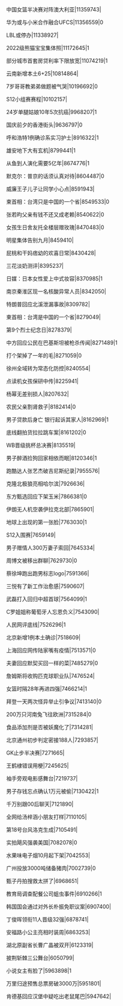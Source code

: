 中国女篮半决赛对阵澳大利亚|11359743|

华为或与小米合作融合UFCS|11356559|0

LBL或停办|11338927|

2022级熊猫宝宝集体照|11172645|1

部分城市首套房贷利率下限放宽|11074219|1

云南新增本土6+25|10814864|

7岁哥哥教弟弟做题被气哭|10196692|0

S12小组赛赛程|10102157|

24岁单腿姑娘10年5次抗癌|9968207|1

国庆前夕的香港街头|9636797|0

呼和浩特1例确诊系实习护士|8916322|1

雄安地下大有玄机|8799441|1

从鱼到人演化需要5亿年|8674776|1

默克尔：普京的话须认真对待|8604487|0

威廉王子儿子让同学小心点|8591943|

柬首相：台湾只是中国的一个省|8549533|0

张若昀父亲有钱不还又成老赖|8540622|0

女孩生日舍友托全楼层赠玫瑰|8470483|0

明星集体告别九月|8459410|

屁桃和干妈痞幼的欢喜日常|8430428|

三花淡奶测评|8395237|

日媒：日本女性爱上中式妆容|8370985|1

南京秦淮区现一名核酸异常人员|8342050|

特朗普回应北溪泄漏事故|8309782|

柬首相：台湾是中国的一个省|8279049|

第9个烈士纪念日|8278379|

中方回应公民在巴基斯坦被枪杀传闻|8271489|1

打个架掉了一年的毛|8271059|0

徐州全域转为常态化防控|8240554|

点读机女孩保研中传|8225941|

杨幂无差别损人|8207632|

农民父亲割肾救子|8182414|0

男子贷款后身亡 银行起诉其家人|8162969|1

底线翻拍货拉拉跳车案|8161202|0

WB晋级挑杯总决赛|8135519|

男子醉酒捡狗回家相依而眠|8120346|1

跑酷达人张艺杰破吉尼斯纪录|7955576|

克隆北极狼亮相哈尔滨|7926636|

东方甄选回应下架玉米|7866381|0

伊朗无人机空袭伊拉克北部|7865901|

地球上出现的第一张脸|7763030|1

S12入围赛|7659149|

男子赠情人300万妻子索回|7645334|

周博文被移出群聊|7629730|0

蔡徐坤跑出跑男标志logo|7591366|

三悦有了新工作治愈感|7590607|

武磊打入回归中超首球|7564099|1

C罗姐姐称葡萄牙人忘恩负义|7543090|

人民网评底线|7526296|1

北京新增1例本土确诊|7518609|

上海回应网传陆家嘴有疫情|7513571|0

夫妻回应默契买回一样的菜|7485279|0

詹姆斯将收购匹克球职业队|7476524|

女篮时隔28年再进四强|7466214|1

拜登一天两次怪异举止引争议|7413140|0

200万只河南兔飞往欧洲|7315284|0

食品添加剂是否被妖魔化了|7314281|

北京通州初步判定密接188人|7293857|

GK止步半决赛|7271665|

王鹤棣错误用梗|7245625|

袖手旁观电影感舞台|7219737|

男子存钱忘点确认1万元被偷|7130422|1

千万别跟00后聊天|7121890|

全网给汤梓涵小朋友打样|7110105|

第18号台风洛克生成|7105491|

实拍飓风强袭美国|7082078|0

水果味电子烟10月起下架|7042553|

广州投放3000吨储备猪肉|7002739|0

甄子丹拍搜救太拼了|6968651|

教育局调查配餐公司蛆虫事件|6910266|1

韩国国会通过对外长朴振免职议案|6907400|

丁俊晖领衔11人晋级32强|6878741|

安福路小公主亮相时装周|6863253|

湖北原副省长曹广晶被双开|6123319|

披荆斩棘三公舞台|6050799|

小说女主有脸了|5963898|1

万里归途预售总票房破3000万|5951801|

肯德基回应汉堡中疑吃出老鼠尾巴|5947642|


